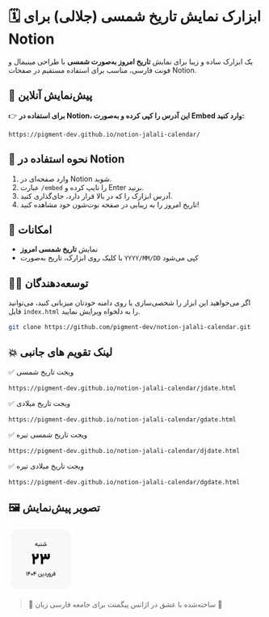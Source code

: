 # 🗓️ ابزارک نمایش تاریخ شمسی (جلالی) برای Notion

یک ابزارک ساده و زیبا برای نمایش **تاریخ امروز به‌صورت شمسی** با طراحی مینیمال و فونت فارسی، مناسب برای استفاده مستقیم در صفحات Notion.

## 🔗 پیش‌نمایش آنلاین

👉 **برای استفاده در Notion، این آدرس را کپی کرده و به‌صورت Embed وارد کنید:**

```
https://pigment-dev.github.io/notion-jalali-calendar/
```

## 📌 نحوه استفاده در Notion

1. وارد صفحه‌ای در Notion شوید.
2. عبارت `/embed` را تایپ کرده و Enter بزنید.
3. آدرس ابزارک را که در بالا قرار دارد، جای‌گذاری کنید.
4. تاریخ امروز را به زیبایی در صفحه نوت‌شون خود مشاهده کنید!

## 🧰 امکانات

- نمایش **تاریخ شمسی امروز**
- با کلیک روی ابزارک، تاریخ به‌صورت `YYYY/MM/DD` کپی می‌شود

## 🧑‍💻 توسعه‌دهندگان

اگر می‌خواهید این ابزار را شخصی‌سازی یا روی دامنه خودتان میزبانی کنید، می‌توانید فایل `index.html` را به دلخواه ویرایش نمایید.

```bash
git clone https://github.com/pigment-dev/notion-jalali-calendar.git
```

## 💥 لینک تقویم های جانبی


✅ ویجت تاریخ شمسی
```
https://pigment-dev.github.io/notion-jalali-calendar/jdate.html
```

✅ ویجت تاریخ میلادی
```
https://pigment-dev.github.io/notion-jalali-calendar/gdate.html
```

✅ ویجت تاریخ شمسی تیره
```
https://pigment-dev.github.io/notion-jalali-calendar/djdate.html
```

✅ ویجت تاریخ میلادی تیره
```
https://pigment-dev.github.io/notion-jalali-calendar/dgdate.html
```


## 🖼️ تصویر پیش‌نمایش

<img src="shot.png" width="128">


> 🧡 ساخته‌شده با عشق در اژانس پیگمنت برای جامعه فارسی‌ زبان 🧡